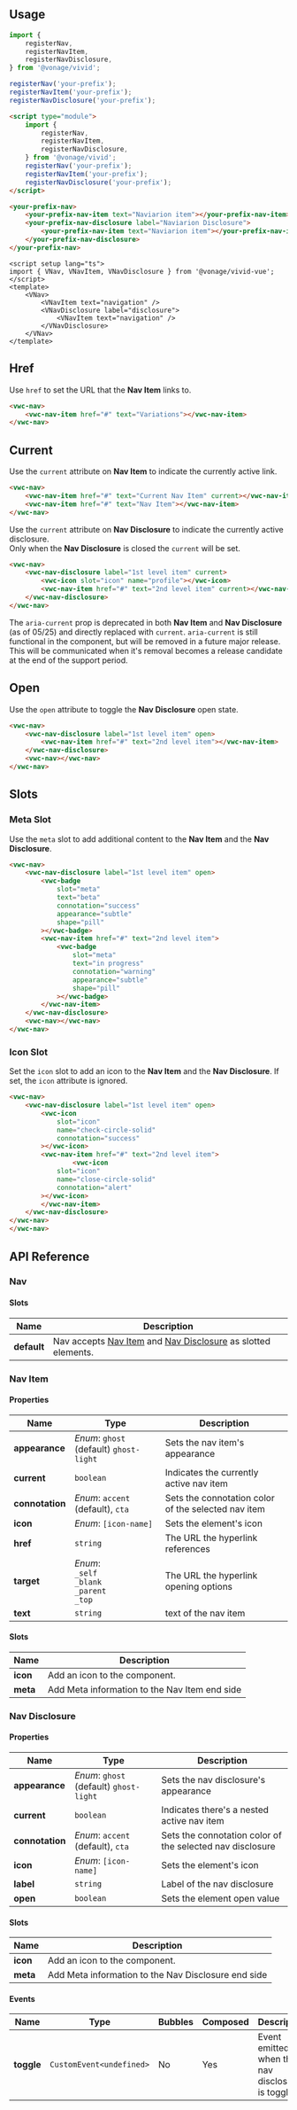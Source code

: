 ## Usage

<vwc-tabs gutters="none" activeid="vue-tab">
<vwc-tab label="Web component" id="web-tab"></vwc-tab>
<vwc-tab-panel>

```js
import {
	registerNav,
	registerNavItem,
	registerNavDisclosure,
} from '@vonage/vivid';

registerNav('your-prefix');
registerNavItem('your-prefix');
registerNavDisclosure('your-prefix');
```

```html preview 160px
<script type="module">
	import {
		registerNav,
		registerNavItem,
		registerNavDisclosure,
	} from '@vonage/vivid';
	registerNav('your-prefix');
	registerNavItem('your-prefix');
	registerNavDisclosure('your-prefix');
</script>

<your-prefix-nav>
	<your-prefix-nav-item text="Naviarion item"></your-prefix-nav-item>
	<your-prefix-nav-disclosure label="Naviarion Disclosure">
		<your-prefix-nav-item text="Naviarion item"></your-prefix-nav-item>
	</your-prefix-nav-disclosure>
</your-prefix-nav>
```

</vwc-tab-panel>
<vwc-tab label="Vue" id="vue-tab"></vwc-tab>
<vwc-tab-panel>

```vue preview
<script setup lang="ts">
import { VNav, VNavItem, VNavDisclosure } from '@vonage/vivid-vue';
</script>
<template>
	<VNav>
		<VNavItem text="navigation" />
		<VNavDisclosure label="disclosure">
			<VNavItem text="navigation" />
		</VNavDisclosure>
	</VNav>
</template>
```

</vwc-tab-panel>
</vwc-tabs>

## Href

Use `href` to set the URL that the **Nav Item** links to.

```html preview
<vwc-nav>
	<vwc-nav-item href="#" text="Variations"></vwc-nav-item>
</vwc-nav>
```

## Current

Use the `current` attribute on **Nav Item** to indicate the currently active link.

```html preview
<vwc-nav>
	<vwc-nav-item href="#" text="Current Nav Item" current></vwc-nav-item>
	<vwc-nav-item href="#" text="Nav Item"></vwc-nav-item>
</vwc-nav>
```

Use the `current` attribute on **Nav Disclosure** to indicate the currently active disclosure.  
Only when the **Nav Disclosure** is closed the `current` will be set.

```html preview 150px
<vwc-nav>
	<vwc-nav-disclosure label="1st level item" current>
		<vwc-icon slot="icon" name="profile"></vwc-icon>
		<vwc-nav-item href="#" text="2nd level item" current></vwc-nav-item>
	</vwc-nav-disclosure>
</vwc-nav>
```

<vwc-note connotation="warning" headline="Deprecated Prop: aria-current">
	<vwc-icon slot="icon" name="warning-line"></vwc-icon>

The `aria-current` prop is deprecated in both **Nav Item** and **Nav Disclosure** (as of 05/25) and directly replaced with `current`. `aria-current` is still functional in the component, but will be removed in a future major release. This will be communicated when it's removal becomes a release candidate at the end of the support period.

</vwc-note>

## Open

Use the `open` attribute to toggle the **Nav Disclosure** open state.

```html preview
<vwc-nav>
	<vwc-nav-disclosure label="1st level item" open>
		<vwc-nav-item href="#" text="2nd level item"></vwc-nav-item>
	</vwc-nav-disclosure>
	<vwc-nav></vwc-nav>
</vwc-nav>
```

## Slots

### Meta Slot

Use the `meta` slot to add additional content to the **Nav Item** and the **Nav Disclosure**.

```html preview 150px
<vwc-nav>
	<vwc-nav-disclosure label="1st level item" open>
		<vwc-badge
			slot="meta"
			text="beta"
			connotation="success"
			appearance="subtle"
			shape="pill"
		></vwc-badge>
		<vwc-nav-item href="#" text="2nd level item">
			<vwc-badge
				slot="meta"
				text="in progress"
				connotation="warning"
				appearance="subtle"
				shape="pill"
			></vwc-badge>
		</vwc-nav-item>
	</vwc-nav-disclosure>
	<vwc-nav></vwc-nav>
</vwc-nav>
```

### Icon Slot

Set the `icon` slot to add an icon to the **Nav Item** and the **Nav Disclosure**.
If set, the `icon` attribute is ignored.

```html preview 150px
<vwc-nav>
	<vwc-nav-disclosure label="1st level item" open>
		<vwc-icon
			slot="icon"
			name="check-circle-solid"
			connotation="success"
		></vwc-icon>
		<vwc-nav-item href="#" text="2nd level item">
				<vwc-icon
			slot="icon"
			name="close-circle-solid"
			connotation="alert"
		></vwc-icon>
		</vwc-nav-item>
	</vwc-nav-disclosure>
</vwc-nav>
</vwc-nav>
```

## API Reference

### Nav

#### Slots

<div class="table-wrapper">

| Name        | Description                                                                                    |
| ----------- | ---------------------------------------------------------------------------------------------- |
| **default** | Nav accepts [Nav Item](#nav-item/) and [Nav Disclosure](#nav-disclosure/) as slotted elements. |

</div>

### Nav Item

#### Properties

<div class="table-wrapper">

| Name            | Type                                                      | Description                                         |
| --------------- | --------------------------------------------------------- | --------------------------------------------------- |
| **appearance**  | _Enum_: `ghost` (default) `ghost-light`                   | Sets the nav item's appearance                      |
| **current**     | `boolean`                                                 | Indicates the currently active nav item             |
| **connotation** | _Enum_: `accent` (default), `cta`                         | Sets the connotation color of the selected nav item |
| **icon**        | _Enum_: `[icon-name]`                                     | Sets the element's icon                             |
| **href**        | `string`                                                  | The URL the hyperlink references                    |
| **target**      | _Enum_:<br/>`_self`<br/>`_blank`<br/>`_parent`<br/>`_top` | The URL the hyperlink opening options               |
| **text**        | `string`                                                  | text of the nav item                                |

</div>

#### Slots

<div class="table-wrapper">

| Name     | Description                                   |
| -------- | --------------------------------------------- |
| **icon** | Add an icon to the component.                 |
| **meta** | Add Meta information to the Nav Item end side |

</div>

### Nav Disclosure

#### Properties

<div class="table-wrapper">

| Name            | Type                                    | Description                                               |
| --------------- | --------------------------------------- | --------------------------------------------------------- |
| **appearance**  | _Enum_: `ghost` (default) `ghost-light` | Sets the nav disclosure's appearance                      |
| **current**     | `boolean`                               | Indicates there's a nested active nav item                |
| **connotation** | _Enum_: `accent` (default), `cta`       | Sets the connotation color of the selected nav disclosure |
| **icon**        | _Enum_: `[icon-name]`                   | Sets the element's icon                                   |
| **label**       | `string`                                | Label of the nav disclosure                               |
| **open**        | `boolean`                               | Sets the element open value                               |

</div>

#### Slots

<div class="table-wrapper">

| Name     | Description                                         |
| -------- | --------------------------------------------------- |
| **icon** | Add an icon to the component.                       |
| **meta** | Add Meta information to the Nav Disclosure end side |

</div>

#### Events

<div class="table-wrapper">

| Name       | Type                     | Bubbles | Composed | Description                                       |
| ---------- | ------------------------ | ------- | -------- | ------------------------------------------------- |
| **toggle** | `CustomEvent<undefined>` | No      | Yes      | Event emitted when the nav disclosure is toggled. |

</div>
